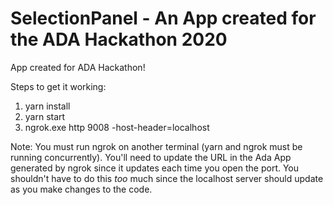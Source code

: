 # SelectionPanel - An App created for the ADA Hackathon 2020

App created for ADA Hackathon!

Steps to get it working:

1. yarn install 
2. yarn start
3. ngrok.exe http 9008 -host-header=localhost

Note: You must run ngrok on another terminal (yarn and ngrok must be running concurrently). You'll need to update the URL in the Ada App generated by ngrok since it updates each time you open the port. You shouldn't have to do this *too* much since the localhost server should update as you make changes to the code.
